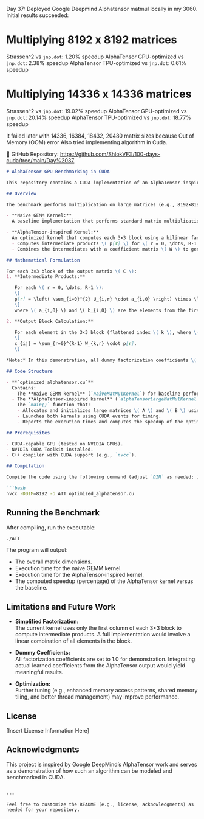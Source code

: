 Day 37:
Deployed Google Deepmind Alphatensor matmul locally in my 3060.
Initial results succeeded:

Multiplying 8192 x 8192 matrices
========================================
Strassen^2 vs `jnp.dot`: 1.20% speedup
AlphaTensor GPU-optimized vs `jnp.dot`: 2.38% speedup
AlphaTensor TPU-optimized vs `jnp.dot`: 0.61% speedup

Multiplying 14336 x 14336 matrices
========================================
Strassen^2 vs `jnp.dot`: 19.02% speedup
AlphaTensor GPU-optimized vs `jnp.dot`: 20.14% speedup
AlphaTensor TPU-optimized vs `jnp.dot`: 18.77% speedup


It failed later with 14336, 16384, 18432, 20480 matrix sizes because Out of Memory (OOM) error
Also tried implementing algorithm in Cuda.

📌 GitHub Repository: 
https://github.com/ShlokVFX/100-days-cuda/tree/main/Day%2037


```markdown
# AlphaTensor GPU Benchmarking in CUDA

This repository contains a CUDA implementation of an AlphaTensor-inspired matrix multiplication benchmark. The code compares a naive GEMM baseline with an “AlphaTensor GPU-optimized” algorithm for large matrix multiplications. This demonstration is based on a simplified bilinear factorization for 3×3 matrix multiplication similar in spirit to the factorization discovered by Google DeepMind's AlphaTensor.

## Overview

The benchmark performs multiplication on large matrices (e.g., 8192×8192) by partitioning them into 3×3 blocks. Two approaches are implemented:

- **Naive GEMM Kernel:**  
  A baseline implementation that performs standard matrix multiplication in a tiled fashion.

- **AlphaTensor-inspired Kernel:**  
  An optimized kernel that computes each 3×3 block using a bilinear factorization technique with dummy coefficients. This kernel:
  - Computes intermediate products \( p[r] \) for \( r = 0, \dots, R-1 \) using a simplified formula.
  - Combines the intermediates with a coefficient matrix \( W \) to generate the output block.

## Mathematical Formulation

For each 3×3 block of the output matrix \( C \):
1. **Intermediate Products:**

   For each \( r = 0, \dots, R-1 \):
   \[
   p[r] = \left( \sum_{i=0}^{2} U_{i,r} \cdot a_{i,0} \right) \times \left( \sum_{i=0}^{2} V_{i,r} \cdot b_{i,0} \right),
   \]
   where \( a_{i,0} \) and \( b_{i,0} \) are the elements from the first column of the corresponding 3×3 blocks of \( A \) and \( B \), respectively.

2. **Output Block Calculation:**

   For each element in the 3×3 block (flattened index \( k \), where \( k = 3i + j \) for row \( i \) and column \( j \)):
   \[
   c_{ij} = \sum_{r=0}^{R-1} W_{k,r} \cdot p[r].
   \]

*Note:* In this demonstration, all dummy factorization coefficients \( U \), \( V \), and \( W \) are initialized to 1.0. A full implementation would load these coefficients from a learned factorization to minimize the number of multiplications.

## Code Structure

- **`optimized_alphatensor.cu`**  
  Contains:
  - The **naive GEMM kernel** (`naiveMatMulKernel`) for baseline performance.
  - The **AlphaTensor-inspired kernel** (`alphaTensorLargeMatMulKernel`) which partitions the matrices into 3×3 blocks and applies the bilinear factorization.
  - The `main()` function that:
    - Allocates and initializes large matrices \( A \) and \( B \) using unified memory.
    - Launches both kernels using CUDA events for timing.
    - Reports the execution times and computes the speedup of the optimized kernel relative to the baseline.

## Prerequisites

- CUDA-capable GPU (tested on NVIDIA GPUs).
- NVIDIA CUDA Toolkit installed.
- C++ compiler with CUDA support (e.g., `nvcc`).

## Compilation

Compile the code using the following command (adjust `DIM` as needed; it must be a multiple of 3):

```bash
nvcc -DDIM=8192 -o ATT optimized_alphatensor.cu
```

## Running the Benchmark

After compiling, run the executable:

```bash
./ATT
```

The program will output:
- The overall matrix dimensions.
- Execution time for the naive GEMM kernel.
- Execution time for the AlphaTensor-inspired kernel.
- The computed speedup (percentage) of the AlphaTensor kernel versus the baseline.

## Limitations and Future Work

- **Simplified Factorization:**  
  The current kernel uses only the first column of each 3×3 block to compute intermediate products. A full implementation would involve a linear combination of all elements in the block.

- **Dummy Coefficients:**  
  All factorization coefficients are set to 1.0 for demonstration. Integrating actual learned coefficients from the AlphaTensor output would yield meaningful results.

- **Optimization:**  
  Further tuning (e.g., enhanced memory access patterns, shared memory tiling, and better thread management) may improve performance.

## License

[Insert License Information Here]

## Acknowledgments

This project is inspired by Google DeepMind’s AlphaTensor work and serves as a demonstration of how such an algorithm can be modeled and benchmarked in CUDA.

```

---

Feel free to customize the README (e.g., license, acknowledgments) as needed for your repository.